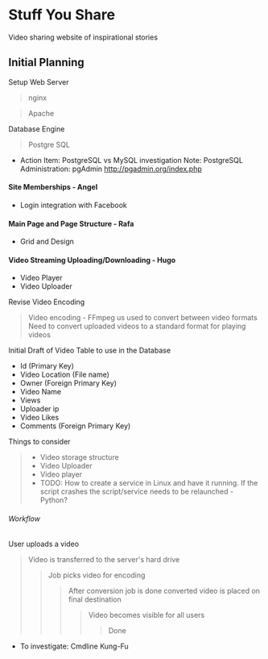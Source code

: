 Stuff You Share
===========

Video sharing website of inspirational stories

Initial Planning
----------------

Setup Web Server
> nginx

> Apache

Database Engine
> Postgre SQL

* Action Item: PostgreSQL vs MySQL investigation
Note: PostgreSQL Administration: pgAdmin
http://pgadmin.org/index.php

#### Site Memberships - **Angel**
  * Login integration with Facebook

#### Main Page and Page Structure - **Rafa**
  * Grid and Design

#### Video Streaming Uploading/Downloading - **Hugo**
  * Video Player
  * Video Uploader

Revise Video Encoding
> Video encoding - FFmpeg us used to convert between video formats
> Need to convert uploaded videos to a standard format for playing videos

Initial Draft of Video Table to use in the Database

* Id (Primary Key)
* Video Location (File name)
* Owner (Foreign Primary Key)
* Video Name
* Views
* Uploader ip
* Video Likes
* Comments (Foreign Primary Key)

Things to consider
> * Video storage structure
> * Video Uploader
> * Video player
> * TODO: How to create a service in Linux and have it running. If the script crashes the
script/service needs to be relaunched - Python?

###### Workflow
User uploads a video
> Video is transferred to the server's hard drive
>> Job picks video for encoding
>>> After conversion job is done converted video is placed on final destination
>>>> Video becomes visible for all users
>>>>> Done

* To investigate: Cmdline Kung-Fu
